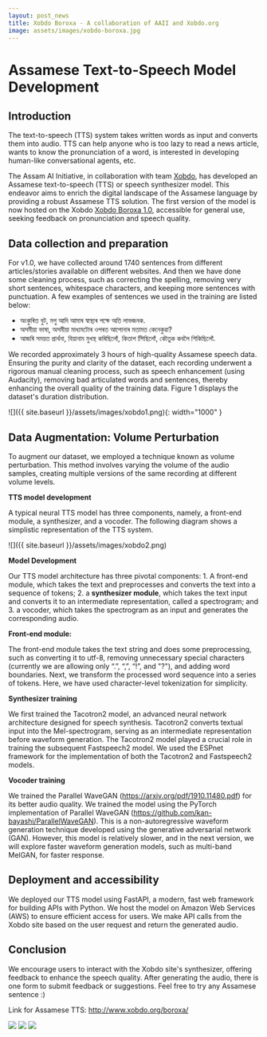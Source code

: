 ```yaml
---
layout: post_news
title: Xobdo Boroxa - A collaboration of AAII and Xobdo.org
image: assets/images/xobdo-boroxa.jpg
---
```

# **Assamese Text-to-Speech Model Development**

## **Introduction**

The text-to-speech (TTS) system takes written words as input and converts them into audio. TTS can help anyone who is too lazy to read a news article, wants to know the pronunciation of a word, is interested in developing human-like conversational agents, etc.

The Assam AI Initiative, in collaboration with team [Xobdo](www.xobdo.org/), has developed an Assamese text-to-speech (TTS) or speech synthesizer model. This endeavor aims to enrich the digital landscape of the Assamese language by providing a robust Assamese TTS solution. The first version of the model is now hosted on the Xobdo  [Xobdo Boroxa 1.0](http://www.xobdo.org/boroxa/), accessible for general use, seeking feedback on pronunciation and speech quality.

## **Data collection and preparation**

For v1.0, we have collected around 1740 sentences from different articles/stories available on different websites. And then we have done some cleaning process, such as correcting the spelling, removing very short sentences, whitespace characters, and keeping more sentences with punctuation. A few examples of sentences we used in the training are listed below:

- অংকুৰিত বুট, মগু আদি আমাৰ স্বাস্থ্যৰ পক্ষে অতি লাভজনক.
- অসমীয়া ভাষা, অসমীয়া মাধ্যমটোৰ ওপৰত আপোনাৰ মতামত কেনেকুৱা?
- আজৰি সময়ত প্রার্থনা, বিয়ানাম মুখস্থ কৰিছিলোঁ, কিতাপ পিিছিলোঁ, কৌতুক কবলৈ শিকিছিলোঁ.

We recorded approximately 3 hours of high-quality Assamese speech data. Ensuring the purity and clarity of the dataset, each recording underwent a rigorous manual cleaning process, such as speech enhancement (using Audacity), removing bad articulated words and sentences, thereby enhancing the overall quality of the training data. Figure 1 displays the dataset's duration distribution.

![]({{ site.baseurl }}/assets/images/xobdo1.png){: width="1000" }

## **Data Augmentation: Volume Perturbation**

To augment our dataset, we employed a technique known as volume perturbation. This method involves varying the volume of the audio samples, creating multiple versions of the same recording at different volume levels.

**TTS model development**

A typical neural TTS model has three components, namely, a front-end module, a synthesizer, and a vocoder. The following diagram shows a simplistic representation of the TTS system.

![]({{ site.baseurl }}/assets/images/xobdo2.png)

**Model Development**

Our TTS model architecture has three pivotal components: 1. A front-end module, which takes the text and preprocesses and converts the text into a sequence of tokens; 2. a **synthesizer module**, which takes the text input and converts it to an intermediate representation, called a spectrogram; and 3. a vocoder, which takes the spectrogram as an input and generates the corresponding audio.

**Front-end module:**

The front-end module takes the text string and does some preprocessing, such as converting it to utf-8, removing unnecessary special characters (currently we are allowing only “.”, “,”, “!”, and "?"), and adding word boundaries. Next, we transform the processed word sequence into a series of tokens. Here, we have used character-level tokenization for simplicity.

**Synthesizer training**

We first trained the Tacotron2 model, an advanced neural network architecture designed for speech synthesis. Tacotron2 converts textual input into the Mel-spectrogram, serving as an intermediate representation before waveform generation. The Tacotron2 model played a crucial role in training the subsequent Fastspeech2 model. We used the ESPnet framework for the implementation of both the Tacotron2 and Fastspeech2 models.

**Vocoder training**

We trained the Parallel WaveGAN (<https://arxiv.org/pdf/1910.11480.pdf>) for its better audio quality. We trained the model using the PyTorch implementation of Parallel WaveGAN (<https://github.com/kan-bayashi/ParallelWaveGAN>). This is a non-autoregressive waveform generation technique developed using the generative adversarial network (GAN). However, this model is relatively slower, and in the next version, we will explore faster waveform generation models, such as multi-band MelGAN, for faster response.

## **Deployment and accessibility**

We deployed our TTS model using FastAPI, a modern, fast web framework for building APIs with Python. We host the model on Amazon Web Services (AWS) to ensure efficient access for users. We make API calls from the Xobdo site based on the user request and return the generated audio.

## **Conclusion**

We encourage users to interact with the Xobdo site's synthesizer, offering feedback to enhance the speech quality. After generating the audio, there is one form to submit feedback or suggestions. Feel free to try any Assamese sentence :)

Link for Assamese TTS: <http://www.xobdo.org/boroxa/>
<div id="myslider" style="width:612px; height:612px">
  <img src="{{ site.baseurl }}/assets/images/xobdo1.jpeg" />
  <img src="{{ site.baseurl }}/assets/images/xobdo2.jpeg" />
  <img src="{{ site.baseurl }}/assets/images/xobdo3.jpeg" />
</div>
<script src="https://cdnjs.cloudflare.com/ajax/libs/simple-slider/1.0.0/simpleslider.min.js"></script>
<script>
  simpleslider.getSlider({
    container: document.getElementById('myslider'),
    transitionTime:1,
    delay:3.5
  });
</script>